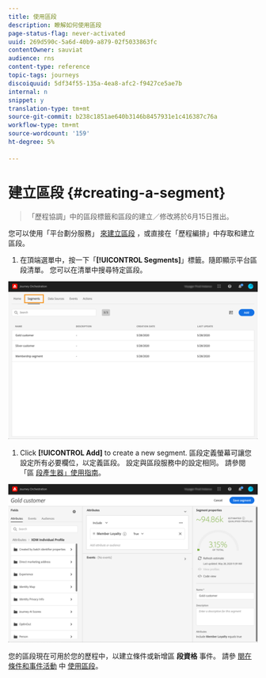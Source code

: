 ```yaml
---
title: 使用區段
description: 瞭解如何使用區段
page-status-flag: never-activated
uuid: 269d590c-5a6d-40b9-a879-02f5033863fc
contentOwner: sauviat
audience: rns
content-type: reference
topic-tags: journeys
discoiquuid: 5df34f55-135a-4ea8-afc2-f9427ce5ae7b
internal: n
snippet: y
translation-type: tm+mt
source-git-commit: b238c1851ae640b3146b8457931e1c416387c76a
workflow-type: tm+mt
source-wordcount: '159'
ht-degree: 5%

---
```




# 建立區段 {#creating-a-segment}

>「歷程協調」中的區段標籤和區段的建立／修改將於6月15日推出。

您可以使用「平台劃分服務」 [來建立區段](https://docs.adobe.com/content/help/en/experience-platform/segmentation/home.html) ，或直接在「歷程編排」中存取和建立區段。

1. 在頂端選單中，按一下「**[!UICONTROL Segments]**」標籤。隨即顯示平台區段清單。 您可以在清單中搜尋特定區段。

![](../assets/segment1.png)

1. Click **[!UICONTROL Add]** to create a new segment. 區段定義螢幕可讓您設定所有必要欄位，以定義區段。 設定與區段服務中的設定相同。 請參閱「區 [段產生器」使用指南](https://docs.adobe.com/content/help/en/experience-platform/segmentation/ui/overview.html)。

![](../assets/segment2.png)

您的區段現在可用於您的歷程中，以建立條件或新增區 **段資格** 事件。 請參 [閱在條件和事件活動](../segment/using-a-segment.md) 中 [使用區段](../building-journeys/event-activities.md#segment-qualification)。